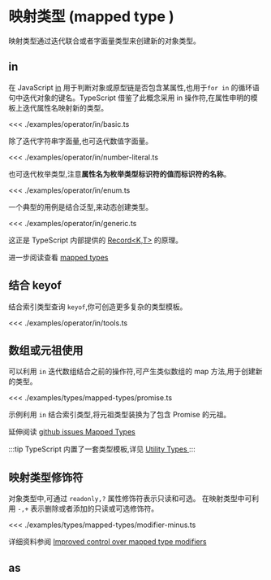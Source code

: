 # 映射类型 (mapped type )
映射类型通过迭代联合或者字面量类型来创建新的对象类型。

## in
在 JavaScript [in](https://developer.mozilla.org/zh-CN/docs/Web/JavaScript/Guide/Expressions_and_Operators#in) 用于判断对象或原型链是否包含某属性,也用于`for in` 的循环语句中迭代对象的键名。TypeScript 借鉴了此概念采用 in 操作符,在属性申明的模板上迭代属性名映射新的类型。

<<< ./examples/operator/in/basic.ts

除了迭代字符串字面量,也可迭代数值字面量。

<<< ./examples/operator/in/number-literal.ts

也可迭代枚举类型,注意**属性名为枚举类型标识符的值而标识符的名称**。

<<< ./examples/operator/in/enum.ts

一个典型的用例是结合泛型,来动态创建类型。

<<< ./examples/operator/in/generic.ts

这正是 TypeScript 内部提供的 [Record<K,T>](https://www.typescriptlang.org/docs/handbook/utility-types.html#recordkt) 的原理。

进一步阅读查看 [mapped types](https://www.typescriptlang.org/v2/docs/handbook/release-notes/overview.html#mapped-types)

## 结合 keyof
结合索引类型查询 `keyof`,你可创造更多复杂的类型模板。

<<< ./examples/operator/in/tools.ts


## 数组或元祖使用
可以利用 `in` 迭代数组结合之前的操作符,可产生类似数组的 map 方法,用于创建新的类型。

<<< ./examples/types/mapped-types/promise.ts

示例利用 `in` 结合索引类型,将元祖类型装换为了包含 Promise 的元祖。

延伸阅读 [github issues Mapped Types](https://github.com/Microsoft/TypeScript/pull/12114) 

:::tip
TypeScript 内置了一套类型模板,详见 [Utility Types
](https://www.typescriptlang.org/docs/handbook/utility-types.html)
:::

## 映射类型修饰符
对象类型中,可通过 `readonly,?` 属性修饰符表示只读和可选。
在映射类型中可利用 `-,+` 表示删除或者添加的只读或可选修饰符。

<<< ./examples/types/mapped-types/modifier-minus.ts

详细资料参阅 [Improved control over mapped type modifiers](https://www.typescriptlang.org/docs/handbook/release-notes/typescript-2-8.html#improved-control-over-mapped-type-modifiers)

## as
<!-- TODO: https://devblogs.microsoft.com/typescript/announcing-typescript-4-1-beta/#key-remapping-mapped-types -->


